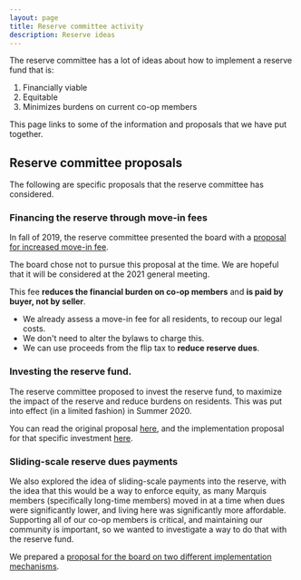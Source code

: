 ```yaml
---
layout: page
title: Reserve committee activity
description: Reserve ideas
---
```


The reserve committee has a lot of ideas about how to implement a reserve fund that is:

 1. Financially viable
 2. Equitable 
 3. Minimizes burdens on current co-op members

This page links to some of the information and proposals that we have put together.

## Reserve committee proposals
The following are specific proposals that the reserve committee has considered.

### Financing the reserve through move-in fees
In fall of 2019, the reserve committee presented the board with a [proposal for increased move-in fee](https://docs.google.com/document/d/1HAA3FawEVH3gLhwMKtprO_gY47m4A_UAowPGWhnAYOE/edit?usp=sharing). 

The board chose not to pursue this proposal at the time. We are hopeful that it will be considered at the 2021 general meeting.

This fee **reduces the financial burden on co-op members** and **is paid by buyer, not by seller**.

* We already assess a move-in fee for all residents, to recoup our legal costs.
* We don't need to alter the bylaws to charge this.
* We can use proceeds from the flip tax to **reduce reserve dues**.

### Investing the reserve fund.
The reserve committee proposed to invest the reserve fund, to maximize the impact of the reserve and reduce burdens on residents. This was put into effect (in a limited fashion) in Summer 2020. 

You can read the original proposal [here](https://docs.google.com/document/d/1xfxSYDfT-RAno-YfdHlMVE9C6Ld5_xocduSqmhnqV30/edit?usp=sharing), and the implementation proposal for that specific investment [here](https://docs.google.com/document/d/1Gpm77lCfzzzafdMxDvEHRMC8SBfo15VOwTwLCJWtYaw/edit?usp=sharing).

### Sliding-scale reserve dues payments
We also explored the idea of sliding-scale payments into the reserve, with the idea that this would be a way to enforce equity, as many Marquis members (specifically long-time members) moved in at a time when dues were significantly lower, and living here was significantly more affordable. Supporting all of our co-op members is critical, and maintaining our community is important, so we wanted to investigate a way to do that with the reserve fund.

We prepared a [proposal for the board on two different implementation mechanisms](https://docs.google.com/document/d/1IUKoKkR0LdQErwu28sGl0Zh2MM4e_vChXbS6FSzauew/edit?usp=sharing).
